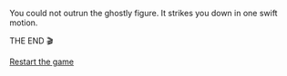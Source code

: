 You could not outrun the ghostly figure. It strikes you down in one swift motion.

THE END 🎬

[Restart the game](../begin-journey.md)
